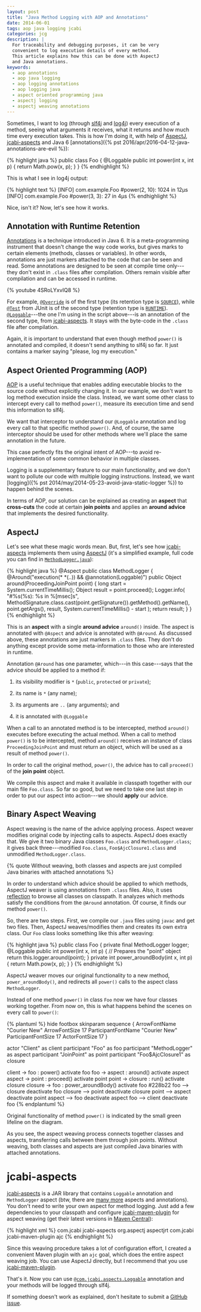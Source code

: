 ```yaml
---
layout: post
title: "Java Method Logging with AOP and Annotations"
date: 2014-06-01
tags: aop java logging jcabi
categories: jcg
description: |
  For traceability and debugging purposes, it can be very
  convenient to log execution details of every method.
  This article explains how this can be done with AspectJ
  and Java annotations.
keywords:
  - aop annotations
  - aop java logging
  - aop logging annotations
  - aop logging java
  - aspect oriented programming java
  - aspectj logging
  - aspectj weaving annotations
---
```


Sometimes, I want to log (through [slf4j](http://www.slf4j.org)
and [log4j](http://logging.apache.org/log4j/2.x/)) every execution
of a method, seeing what arguments it receives, what
it returns and how much time every execution takes.
This is how I'm doing it, with help of [AspectJ](http://eclipse.org/aspectj/),
[jcabi-aspects](http://aspects.jcabi.com) and Java 6
[annotations]({% pst 2016/apr/2016-04-12-java-annotations-are-evil %}):

{% highlight java %}
public class Foo {
  @Loggable
  public int power(int x, int p) {
    return Math.pow(x, p);
  }
}
{% endhighlight %}

This is what I see in log4j output:

{% highlight text %}
[INFO] com.example.Foo #power(2, 10): 1024 in 12μs
[INFO] com.example.Foo #power(3, 3): 27 in 4μs
{% endhighlight %}

Nice, isn't it? Now, let's see how it works.

<!--more-->

## Annotation with Runtime Retention

[Annotations](http://en.wikipedia.org/wiki/Java_annotation) is
a technique introduced in Java 6. It is a meta-programming
instrument that doesn't change the way code works, but gives
marks to certain elements (methods, classes or variables).
In other words, annotations are just markers attached to the code
that can be seen and read. Some annotations are designed to be
seen at compile time only---they don't exist in `.class` files after
compilation. Others remain visible after compilation and can
be accessed in runtime.

{% youtube 4SRoLYxvIQ8 %}

For example,
[`@Override`](http://docs.oracle.com/javase/7/docs/api/java/lang/Override.html) is of
the first type (its retention type is [`SOURCE`](http://docs.oracle.com/javase/7/docs/api/java/lang/annotation/RetentionPolicy.html#SOURCE)), while [`@Test`](http://junit.sourceforge.net/javadoc/org/junit/Test.html) from JUnit is of the second type (retention type is [`RUNTIME`](http://docs.oracle.com/javase/7/docs/api/java/lang/annotation/RetentionPolicy.html#RUNTIME)).
[`@Loggable`](http://aspects.jcabi.com/apidocs-0.15.1/com/jcabi/aspects/Loggable.html)---the one I'm using in the script above---is an annotation of the second type,
from [jcabi-aspects](http://aspects.jcabi.com).
It stays with the byte-code in the `.class` file after compilation.

Again, it is important to understand that even though
method `power()` is annotated and compiled, it doesn't
send anything to slf4j so far. It just contains
a marker saying "please, log my execution."

## Aspect Oriented Programming (AOP)

[AOP](http://en.wikipedia.org/wiki/Aspect-oriented_programming)
is a useful technique that enables adding executable blocks
to the source code without explicitly changing it. In our example,
we don't want to log method execution inside the class. Instead,
we want some other class to intercept every call to method `power()`,
measure its execution time and send this information to slf4j.

We want that interceptor to understand our `@Loggable` annotation
and log every call to that specific method `power()`. And, of course,
the same interceptor should be used for other methods where
we'll place the same annotation in the future.

This case perfectly fits the original intent of AOP---to avoid re-implementation of some common behavior in multiple classes.

Logging is a supplementary feature to our main functionality,
and we don't want to pollute our code with multiple logging
instructions. Instead, we want
[logging]({% pst 2014/may/2014-05-23-avoid-java-static-logger %})
to happen behind the scenes.

In terms of AOP, our solution can be explained as creating
an **aspect** that **cross-cuts** the code at certain
**join points** and applies an **around advice** that
implements the desired functionality.

## AspectJ

Let's see what these magic words mean. But, first,
let's see how [jcabi-aspects](http://aspects.jcabi.com)
implements them using [AspectJ](http://eclipse.org/aspectj/)
(it's a simplified example, full code you can find in
[`MethodLogger.java`](https://github.com/jcabi/jcabi-aspects/blob/jcabi-0.15.2/src/main/java/com/jcabi/aspects/aj/MethodLogger.java)):

{% highlight java %}
@Aspect
public class MethodLogger {
  @Around("execution(* *(..)) && @annotation(Loggable)")
  public Object around(ProceedingJoinPoint point) {
    long start = System.currentTimeMillis();
    Object result = point.proceed();
    Logger.info(
      "#%s(%s): %s in %[msec]s",
      MethodSignature.class.cast(point.getSignature()).getMethod().getName(),
      point.getArgs(),
      result,
      System.currentTimeMillis() - start
    );
    return result;
  }
}
{% endhighlight %}

This is an **aspect** with a single **around advice**
`around()` inside. The aspect is annotated with `@Aspect`
and advice is annotated with `@Around`. As discussed above,
these annotations are just markers in `.class` files. They don't do
anything except provide some meta-information to those who are interested in runtime.

Annotation `@Around` has one parameter, which---in this case---says that the advice should be applied to a method if:

 1. its visibility modifier is `*` (`public`, `protected` or `private`);

 2. its name is `*` (any name);

 3. its arguments are `..` (any arguments); and

 4. it is annotated with `@Loggable`

When a call to an annotated method is to be intercepted,
method `around()` executes before executing the actual method.
When a call to method `power()` is to be intercepted, method `around()`
receives an instance of class `ProceedingJoinPoint` and must return an
object, which will be used as a result of method `power()`.

In order to call the original method, `power()`, the advice has
to call `proceed()` of the **join point** object.

We compile this aspect and make it available in classpath
together with our main file `Foo.class`. So far so good,
but we need to take one last step in order to put
our aspect into action---we should **apply** our advice.

## Binary Aspect Weaving

Aspect weaving is the name of the advice applying process.
Aspect weaver modifies original code by injecting calls to aspects.
AspectJ does exactly that. We give it two binary Java classes `Foo.class`
and `MethodLogger.class`; it gives back three---modified
`Foo.class`, `Foo$AjcClosure1.class` and unmodified `MethodLogger.class`.

{% quote Without weaving, both classes and aspects are just compiled Java binaries with attached annotations %}

In order to understand which advice should be applied to which methods,
AspectJ weaver is using annotations from `.class` files.
Also, it uses [reflection](http://docs.oracle.com/javase/tutorial/reflect/)
to browse all classes on classpath. It analyzes which methods satisfy
the conditions from the `@Around` annotation.
Of course, it finds our method `power()`.

So, there are two steps. First, we compile our `.java` files using
`javac` and get two files. Then, AspectJ weaves/modifies them and
creates its own extra class. Our `Foo` class looks something
like this after weaving:

{% highlight java %}
public class Foo {
  private final MethodLogger logger;
  @Loggable
  public int power(int x, int p) {
    // Prepares the "point" object
    return this.logger.around(point);
  }
  private int power_aroundBody(int x, int p) {
    return Math.pow(x, p);
  }
}
{% endhighlight %}

AspectJ weaver moves our original functionality to a new method,
`power_aroundBody()`, and redirects all `power()` calls
to the aspect class `MethodLogger`.

Instead of one method `power()` in class `Foo` now we have
four classes working together. From now on,
this is what happens behind the scenes on every call to `power()`:

{% plantuml %}
hide footbox
skinparam sequence {
  ArrowFontName "Courier New"
  ArrowFontSize 17
  ParticipantFontName "Courier New"
  ParticipantFontSize 17
  ActorFontSize 17
}

actor "Client" as client
participant "Foo" as foo
participant "MethodLogger" as aspect
participant "JoinPoint" as point
participant "Foo$AjcClosure1" as closure

client -> foo : power()
activate foo
foo -> aspect : around()
activate aspect
aspect -> point : proceed()
activate point
point -> closure : run()
activate closure
closure -> foo : power_aroundBody()
activate foo #228b22
foo --> closure
deactivate foo
closure --> point
deactivate closure
point --> aspect
deactivate point
aspect --> foo
deactivate aspect
foo --> client
deactivate foo
{% endplantuml %}

Original functionality of method `power()` is indicated
by the small green lifeline on the diagram.

As you see, the aspect weaving process connects together classes
and aspects, transferring calls between them through join points.
Without weaving, both classes and aspects are just
compiled Java binaries with attached annotations.

# jcabi-aspects

[jcabi-aspects](http://aspects.jcabi.com) is a JAR library
that contains `Loggable` annotation and `MethodLogger`
aspect (btw, there are [many more](http://aspects.jcabi.com)
aspects and annotations). You don't need to write your own
aspect for method logging. Just add a few dependencies to
your classpath and configure [jcabi-maven-plugin](http://plugin.jcabi.com)
for aspect weaving
(get their latest versions in [Maven Central](http://search.maven.org/)):

{% highlight xml %}
<project>
  <dependencies>
    <dependency>
      <groupId>com.jcabi</groupId>
      <artifactId>jcabi-aspects</artifactId>
    </dependency>
    <dependency>
      <groupId>org.aspectj</groupId>
      <artifactId>aspectjrt</artifactId>
    </dependency>
  </dependencies>
  <build>
    <plugins>
      <plugin>
        <groupId>com.jcabi</groupId>
        <artifactId>jcabi-maven-plugin</artifactId>
        <executions>
          <execution>
            <goals>
              <goal>ajc</goal>
            </goals>
          </execution>
        </executions>
      </plugin>
    </plugins>
  </build>
</project>
{% endhighlight %}

Since this weaving procedure takes a lot of configuration effort,
I created a convenient Maven plugin with an `ajc` goal, which does
the entire aspect weaving job. You can use AspectJ directly, but
I recommend that you use [jcabi-maven-plugin](http://plugin.jcabi.com).

That's it. Now you can use [`@com.jcabi.aspects.Loggable`](http://aspects.jcabi.com/apidocs-0.15.1/com/jcabi/aspects/Loggable.html)
annotation and your methods will be logged through slf4j.

If something doesn't work as explained, don't hesitate to
submit a [GitHub issue](https://github.com/jcabi/jcabi-aspects/issues).
